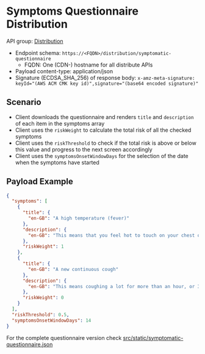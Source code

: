 # Symptoms Questionnaire Distribution

API group: [Distribution](../ag-architecture-guidebook#System-APIs-and-Interfaces)

- Endpoint schema: ```https://<FQDN>/distribution/symptomatic-questionnaire```
  - FQDN: One (CDN-) hostname for all distribute APIs
- Payload content-type: application/json
- Signature (ECDSA_SHA_256) of response body: ```x-amz-meta-signature: keyId="(AWS ACM CMK key id)",signature="(base64 encoded signature)"```

## Scenario
- Client downloads the questionnaire and renders `title` and `description` of each item in the symptoms array
- Client uses the `riskWeight` to calculate the total risk of all the checked symptoms
- Client uses the `riskThreshold` to check if the total risk is above or below this value and progress to the next screen accordingly
- Client uses the `symptomsOnsetWindowDays` for the selection of the date when the symptoms have started
 
## Payload Example

```json
{
  "symptoms": [
    {
      "title": {
        "en-GB": "A high temperature (fever)"
      },
      "description": {
        "en-GB": "This means that you feel hot to touch on your chest or back (you do not need to measure your temperature)."
      },
      "riskWeight": 1
    },
    {
      "title": {
        "en-GB": "A new continuous cough"
      },
      "description": {
        "en-GB": "This means coughing a lot for more than an hour, or 3 or more coughing episodes in 24 hours (if you usually have a cough, it may be worse than usual)."
      },
      "riskWeight": 0
    }
  ],
  "riskThreshold": 0.5, 
  "symptomsOnsetWindowDays": 14
}
```

For the complete questionnaire version check [src/static/symptomatic-questionnaire.json](../../../src/static/symptomatic-questionnaire.json)
